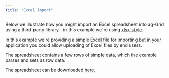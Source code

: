 ```yaml
---
title: "Excel Import"
---
```


Below we illustrate how you might import an Excel spreadsheet into ag-Grid using a third-party library - in this example we're using [xlsx-style](https://github.com/protobi/js-xlsx).

In this example we're providing a simple Excel file for importing but in your application you could allow uploading of Excel files by end users.

The spreadsheet contains a few rows of simple data, which the example parses and sets as row data.

The spreadsheet can be downloaded [here.](/data/OlymicData.xlsx)

<grid-example title='Import Excel into ag-Grid' name='excel-import' type='vanilla' options='{ "enterprise": true, "exampleHeight": 500, "extras": ["xlsx-style"] }'></grid-example>
